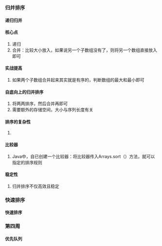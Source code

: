 ### 归并排序
#### 递归归并
#### 核心点
1. 递归
2. 合并：比较大小放入，如果说另一个子数组没有了，则将另一个数组直接放入即可
#### 实战提高
1. 如果两个子数组合并起来其实就是有序的，判断数组的最大和最小即可
#### 自底向上的归并排序
1. 将两两排序，然后合并再即可
2. 需要额外的存储空间，大小与序列长度有关
#### 排序的复杂性
1. 
#### 比较器
1. Java中，自已创建一个比较器：将比较器传入Arrays.sort（）方法，就可以指定的排序规则
#### 稳定性
1. 归并排序不仅高效且稳定
### 快速排序
#### 快速排序
### 第四周
#### 优先队列
